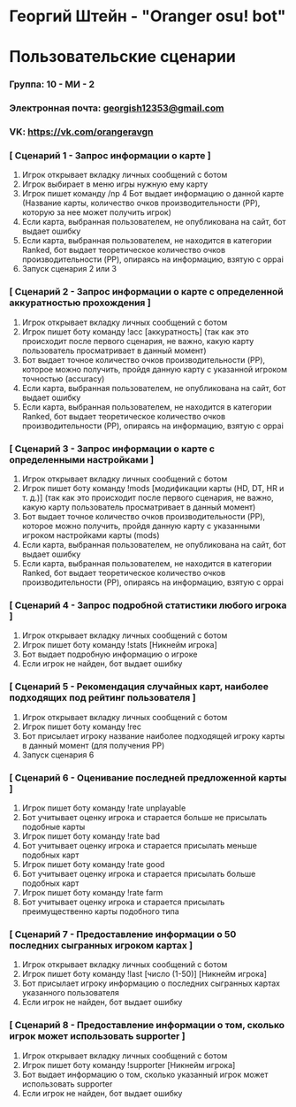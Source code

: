 # Георгий Штейн - "Oranger osu! bot"
# Пользовательские сценарии

### Группа: 10 - МИ - 2
### Электронная почта: georgish12353@gmail.com
### VK: https://vk.com/orangeravgn


### [ Сценарий 1 - Запрос информации о карте ]

1. Игрок открывает вкладку личных сообщений с ботом
2. Игрок выбирает в меню игры нужную ему карту
3. Игрок пишет команду /np 
4  Бот выдает информацию о данной карте (Название карты, количество очков производительности (PP), которую за нее может получить игрок)
5. Если карта, выбранная пользователем, не опубликована на сайт, бот выдает ошибку
6. Если карта, выбранная пользователем, не находится в категории Ranked, бот выдает теоретическое количество очков производительности (PP), опираясь на информацию, взятую с oppai 
7. Запуск сценария 2 или 3

### [ Сценарий 2 - Запрос информации о карте с определенной аккуратностью прохождения ]

1. Игрок открывает вкладку личных сообщений с ботом
2. Игрок пишет боту команду !acc [аккуратность] (так как это происходит после первого сценария, не важно, какую карту пользователь просматривает в данный момент)
3. Бот выдает точное количество очков производительности (PP), которое можно получить, пройдя данную карту с указанной игроком точностью (accuracy)
4. Если карта, выбранная пользователем, не опубликована на сайт, бот выдает ошибку
5. Если карта, выбранная пользователем, не находится в категории Ranked, бот выдает теоретическое количество очков производительности (PP), опираясь на информацию, взятую с oppai 

### [ Сценарий 3 - Запрос информации о карте с определенными настройками ]

1. Игрок открывает вкладку личных сообщений с ботом
2. Игрок пишет боту команду !mods [модификации карты (HD, DT, HR и т. д.)] (так как это происходит после первого сценария, не важно, какую карту пользователь просматривает в данный момент)
3. Бот выдает точное количество очков производительности (PP), которое можно получить, пройдя данную карту с указанными игроком настройками карты (mods)
4. Если карта, выбранная пользователем, не опубликована на сайт, бот выдает ошибку
5. Если карта, выбранная пользователем, не находится в категории Ranked, бот выдает теоретическое количество очков производительности (PP), опираясь на информацию, взятую с oppai 

### [ Сценарий 4 - Запрос подробной статистики любого игрока ]

1. Игрок открывает вкладку личных сообщений с ботом
2. Игрок пишет боту команду !stats [Никнейм игрока]
3. Бот выдает подробную информацию о игроке
4. Если игрок не найден, бот выдает ошибку

### [ Сценарий 5 - Рекомендация случайных карт, наиболее подходящих под рейтинг пользователя ]

1. Игрок открывает вкладку личных сообщений с ботом
2. Игрок пишет боту команду !rec
3. Бот присылает игроку название наиболее подходящей игроку карты в данный момент (для получения PP)
4. Запуск сценария 6

### [ Сценарий 6 - Оценивание последней предложенной карты ]

1. Игрок пишет боту команду !rate unplayable
2. Бот учитывает оценку игрока и старается больше не присылать подобные карты
3. Игрок пишет боту команду !rate bad
4. Бот учитывает оценку игрока и старается присылать меньше подобных карт
5. Игрок пишет боту команду !rate good
6. Бот учитывает оценку игрока и старается присылать больше подобных карт
7. Игрок пишет боту команду !rate farm
8. Бот учитывает оценку игрока и старается присылать преимущественно карты подобного типа

### [ Сценарий 7 - Предоставление информации о 50 последних сыгранных игроком картах ]

1. Игрок открывает вкладку личных сообщений с ботом
2. Игрок пишет боту команду !last [число (1-50)] [Никнейм игрока]
3. Бот присылает игроку информацию о последних сыгранных картах указанного пользователя
4. Если игрок не найден, бот выдает ошибку

### [ Сценарий 8 - Предоставление информации о том, сколько игрок может использовать supporter ]

1. Игрок открывает вкладку личных сообщений с ботом
2. Игрок пишет боту команду !supporter [Никнейм игрока]
3. Бот выдает информацию о том, сколько указанный игрок может использовать supporter
4. Если игрок не найден, бот выдает ошибку
